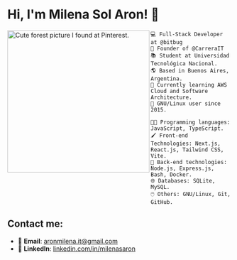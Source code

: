 # Hi, I'm Milena Sol Aron! 👋
<img align="left" src="https://i.pinimg.com/564x/4a/77/58/4a7758b719c2f5bbdc13ccd9c066478c.jpg" alt="Cute forest picture I found at Pinterest." width="320" />

```
💻 Full-Stack Developer at @bitbug
📝 Founder of @CarreraIT
📚 Student at Universidad Tecnológica Nacional.
🌎 Based in Buenos Aires, Argentina.
🌱 Currently learning AWS Cloud and Software Architecture. 
🐧 GNU/Linux user since 2015.
```
```
👩‍💻 Programming languages: JavaScript, TypeScript.
🖌️ Front-end Technologies: Next.js, React.js, Tailwind CSS, Vite.
🔧 Back-end technologies: Node.js, Express.js, Bash, Docker.
🌐 Databases: SQLite, MySQL.
🖱️ Others: GNU/Linux, Git, GitHub.
```
## Contact me:
- 📧 **Email**: [aronmilena.it@gmail.com](mailto:aronmilena.it@gmail.com)
- 💼 **LinkedIn**: [linkedin.com/in/milenasaron](https://linkedin.com/in/milenasaron)

